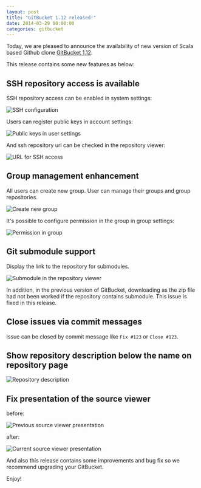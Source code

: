 ```yaml
---
layout: post
title: "GitBucket 1.12 released!"
date: 2014-03-29 00:00:00
categories: gitbucket
---
```

Today, we are pleased to announce the availability of  new version of Scala based Github clone [GitBucket 1.12](https://github.com/takezoe/gitbucket/releases/tag/1.12).

This release contains some new features as below:

## SSH repository access is available

SSH repository access can be enabled in system settings:

![SSH configuration]({{site.baseurl}}/images/gitbucket-1.12/ssh.png)

Users can register public keys in account settings:

![Public keys in user settings]({{site.baseurl}}/images/gitbucket-1.12/pubkey.png)

And ssh repository url can be checked in the repository viewer:

![URL for SSH access]({{site.baseurl}}/images/gitbucket-1.12/ssh-url.png)

## Group management enhancement

All users can create new group. User can manage their groups and group repositories.

![Create new group]({{site.baseurl}}/images/gitbucket-1.12/group1.png)

It's possible to configure permission in the group in group settings:

![Permission in group]({{site.baseurl}}/images/gitbucket-1.12/group2.png)

## Git submodule support

Display the link to the repository for submodules.

![Submodule in the repository viewer]({{site.baseurl}}/images/gitbucket-1.12/submodule.png)

In addition, in the previous version of GitBucket, downloading as the zip file had not been worked if the repository contains submodule. This issue is fixed in this release.

## Close issues via commit messages

Issue can be closed by commit message like `Fix #123` or `Close #123`.

## Show repository description below the name on repository page

![Repository description]({{site.baseurl}}/images/gitbucket-1.12/repository_desc.png)

## Fix presentation of the source viewer

before:

![Previous source viewer presentation]({{site.baseurl}}/images/gitbucket-1.12/blob_before.png)

after:

![Current source viewer presentation]({{site.baseurl}}/images/gitbucket-1.12/blob_after.png)

And also this release contains some improvements and bug fix so we recommend upgrading your GitBucket.

Enjoy!